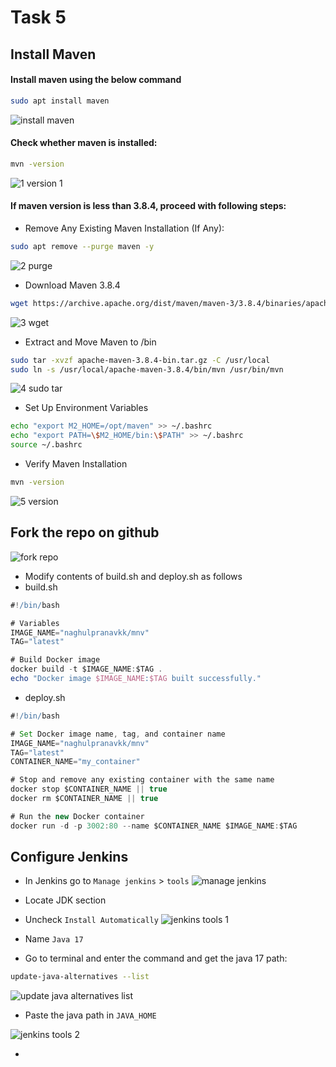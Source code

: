 # Task 5

## Install Maven

#### Install maven using the below command
```bash
sudo apt install maven
```

![install maven](https://github.com/user-attachments/assets/2196b0c0-b802-4f8a-a42f-c3cb08d5a88f)

#### Check whether maven is installed:
```bash
mvn -version
```
![1 version 1](https://github.com/user-attachments/assets/6b8e1908-9f56-4d25-bc57-65b5c8bc012e)

#### If maven version is less than 3.8.4, proceed with following steps:

- Remove Any Existing Maven Installation (If Any):
```bash
sudo apt remove --purge maven -y
```
![2 purge](https://github.com/user-attachments/assets/c90b1521-7e10-4b07-8780-7089130de095)

- Download Maven 3.8.4
```bash
wget https://archive.apache.org/dist/maven/maven-3/3.8.4/binaries/apache-maven-3.8.4-bin.tar.gz
```
![3 wget](https://github.com/user-attachments/assets/c8cc3863-4cac-477b-aff8-586408077bac)

- Extract and Move Maven to /bin
```bash
sudo tar -xvzf apache-maven-3.8.4-bin.tar.gz -C /usr/local
sudo ln -s /usr/local/apache-maven-3.8.4/bin/mvn /usr/bin/mvn
```
![4 sudo tar](https://github.com/user-attachments/assets/2407f31e-24b0-4d2a-8a5c-2a49def99857)

- Set Up Environment Variables
```bash
echo "export M2_HOME=/opt/maven" >> ~/.bashrc
echo "export PATH=\$M2_HOME/bin:\$PATH" >> ~/.bashrc
source ~/.bashrc
```
- Verify Maven Installation
```bash
mvn -version
```
![5 version](https://github.com/user-attachments/assets/866cf520-ad30-47c8-afee-14505d87a969)

## Fork the repo on github

![fork repo](https://github.com/user-attachments/assets/a7618436-3cd0-4ebe-93a4-99e679187fe1)

- Modify contents of build.sh and deploy.sh as follows
 - build.sh
 ```groovy
 #!/bin/bash
 
 # Variables
 IMAGE_NAME="naghulpranavkk/mnv"
 TAG="latest"
 
 # Build Docker image
 docker build -t $IMAGE_NAME:$TAG .
 echo "Docker image $IMAGE_NAME:$TAG built successfully."
 ```
 - deploy.sh
 ```groovy
 #!/bin/bash
 
 # Set Docker image name, tag, and container name
 IMAGE_NAME="naghulpranavkk/mnv"
 TAG="latest"
 CONTAINER_NAME="my_container"
 
 # Stop and remove any existing container with the same name
 docker stop $CONTAINER_NAME || true
 docker rm $CONTAINER_NAME || true
 
 # Run the new Docker container
 docker run -d -p 3002:80 --name $CONTAINER_NAME $IMAGE_NAME:$TAG
 ```

## Configure Jenkins
 - In Jenkins go to `Manage jenkins` > `tools`
 ![manage jenkins](https://github.com/user-attachments/assets/514f7c23-f4db-402b-861a-d19b1ef2cf43)

 - Locate JDK section
 - Uncheck `Install Automatically`
 ![jenkins tools 1](https://github.com/user-attachments/assets/b641430f-4f3d-4ac5-bcb9-3e9b5b4ae832)

 - Name `Java 17`
 - Go to terminal and enter the command and get the java 17 path:

```bash
update-java-alternatives --list 
```
![update java alternatives list](https://github.com/user-attachments/assets/36e84017-a3f9-4da3-be63-3a1a80ac81b7)

 - Paste the java path in `JAVA_HOME`

![jenkins tools 2](https://github.com/user-attachments/assets/94617a19-2cb5-4fc9-a1e1-6ee99767367e)

 - 

